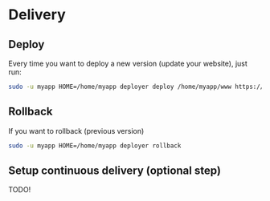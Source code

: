# Delivery

## Deploy
Every time you want to deploy a new version (update your website), just run:
```bash
sudo -u myapp HOME=/home/myapp deployer deploy /home/myapp/www https://github.com/your/app.git
```
## Rollback
If you want to rollback (previous version)
```bash
sudo -u myapp HOME=/home/myapp deployer rollback
```
## Setup continuous delivery (optional step)
TODO!
